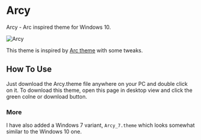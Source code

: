 # Arcy

Arcy - Arc inspired theme for Windows 10.

![Arcy](https://i.imgur.com/C4aLanr.png)

This theme is inspired by [Arc theme](https://github.com/horst3180/arc-theme) with some tweaks.

## How To Use

Just download the Arcy.theme file anywhere on your PC and double click on it.
To download this theme, open this page in desktop view and click the green colne or download button.

### More

I have also added a Windows 7 variant, `Arcy_7.theme` which looks somewhat similar to the Windows 10 one.
